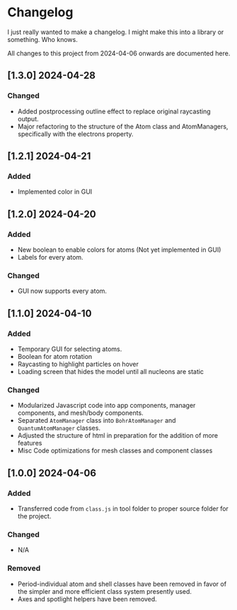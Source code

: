 # Changelog

I just really wanted to make a changelog. I might make this into a library or something. Who knows.

All changes to this project from 2024-04-06 onwards are documented here.
## [1.3.0] 2024-04-28
### Changed
* Added postprocessing outline effect to replace original raycasting output.
* Major refactoring to the structure of the Atom class and AtomManagers, specifically with the electrons property.
## [1.2.1] 2024-04-21
### Added
* Implemented color in GUI
## [1.2.0] 2024-04-20
### Added
* New boolean to enable colors for atoms (Not yet implemented in GUI)
* Labels for every atom.
### Changed
* GUI now supports every atom.
## [1.1.0] 2024-04-10
### Added
* Temporary GUI for selecting atoms.
* Boolean for atom rotation
* Raycasting to highlight particles on hover
* Loading screen that hides the model until all nucleons are static
### Changed
* Modularized Javascript code into app components, manager components, and mesh/body components.
* Separated `AtomManager` class into `BohrAtomManager` and `QuantumAtomManager` classes.
* Adjusted the structure of html in preparation for the addition of more features
* Misc Code optimizations for mesh classes and component classes
## [1.0.0] 2024-04-06
### Added
* Transferred code from `class.js` in tool folder to proper source folder for the project.
### Changed
* N/A
### Removed
* Period-individual atom and shell classes have been removed in favor of the simpler and more efficient class system presently used.
* Axes and spotlight helpers have been removed.